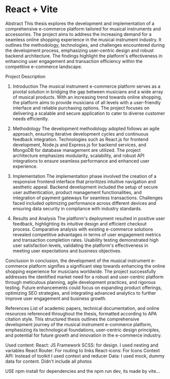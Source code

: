 # React + Vite
Abstract
This thesis explores the development and implementation of a comprehensive e-commerce platform tailored for musical instruments and accessories. The project aims to address the increasing demand for a seamless online shopping experience in the musical instrument industry. It outlines the methodology, technologies, and challenges encountered during the development process, emphasizing user-centric design and robust backend architecture. The findings highlight the platform's effectiveness in enhancing user engagement and transaction efficiency within the competitive e-commerce landscape.

Project Description
1. Introduction
The musical instrument e-commerce platform serves as a pivotal solution in bridging the gap between musicians and a wide array of musical products. With an increasing trend towards online shopping, the platform aims to provide musicians of all levels with a user-friendly interface and reliable purchasing options. The project focuses on delivering a scalable and secure application to cater to diverse customer needs efficiently.

2. Methodology
The development methodology adopted follows an agile approach, ensuring iterative development cycles and continuous feedback integration. Technologies such as React.js for frontend development, Node.js and Express.js for backend services, and MongoDB for database management are utilized. The project architecture emphasizes modularity, scalability, and robust API integrations to ensure seamless performance and enhanced user experience.

3. Implementation
The implementation phase involved the creation of a responsive frontend interface that prioritizes intuitive navigation and aesthetic appeal. Backend development included the setup of secure user authentication, product management functionalities, and integration of payment gateways for seamless transactions. Challenges faced included optimizing performance across different devices and ensuring data security in compliance with industry standards.

4. Results and Analysis
The platform's deployment resulted in positive user feedback, highlighting its intuitive design and efficient checkout process. Comparative analysis with existing e-commerce solutions revealed competitive advantages in terms of user engagement metrics and transaction completion rates. Usability testing demonstrated high user satisfaction levels, validating the platform's effectiveness in meeting user expectations and business objectives.

Conclusion
In conclusion, the development of the musical instrument e-commerce platform signifies a significant step towards enhancing the online shopping experience for musicians worldwide. The project successfully addresses the identified market need for a robust and user-centric platform through meticulous planning, agile development practices, and rigorous testing. Future enhancements could focus on expanding product offerings, optimizing SEO strategies, and integrating advanced analytics to further improve user engagement and business growth.

References
List of academic papers, technical documentation, and online resources referenced throughout the thesis, formatted according to APA citation style.
This structured thesis outlines the comprehensive development journey of the musical instrument e-commerce platform, emphasizing its technological foundations, user-centric design principles, and potential for future growth and innovation in the e-commerce industry.


Used content:
React: JS Framework
SCSS: for design. I used nesting and variables
React Router: For routing to links
React-icons: For Icons
Context API: Instead of toolkit I used context and reducer
Data: I used mock, dummy data for content. Didn't include all photos

USE npm install for dependencies and the npm run dev, its made by vite...


